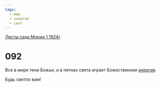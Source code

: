 ```yaml
---
tags:
  - мир
  - энергия
  - свет
---
```


[Листы сада Мории 1 1924г](/agni/1924)

# 092
Все в мире тени Божьи, и в пятнах света играет Божественная [энергия](/tag/#энергия).   

Будь светло вам!   

